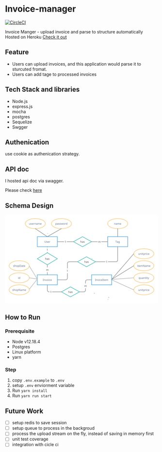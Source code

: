 # Invoice-manager
[![CircleCI](https://circleci.com/gh/qoojung/invoice-manager.svg?style=svg)](https://circleci.com/gh/qoojung/invoice-manager)

Invoice Manger - upload invoice and parse to structure automatically 
Hosted on Heroku [Check it out](https://invoice-management-2021.herokuapp.com/api/v1)
## Feature
- Users can upload invoices, and this application would parse it to sturcuted fromat.
- Users can add tage to processed invoices
## Tech Stack and libraries
- Node.js
- express.js
- mocha
- postgres
- Sequelize
- Swgger

## Authenication
use cookie as authenication strategy. 
## API doc
I hosted api doc via swagger.

Please check [here](https://invoice-management-2021.herokuapp.com/api-docs/)
## Schema Design
![Er model](erdiagram.png)

## How to Run
### Prerequisite
- Node v12.18.4
- Postgres
- Linux platform
- yarn
### Step
1. copy `.env.example` to `.env`
2. setup `.env` enviorment variable
3. Run `yarn install`
4. Run `yarn run start`
## Future Work
- [ ] setup redis to save session
- [ ] setup queue to process in the backgroud
- [ ] process the upload stream on the fly, instead of saving in memory first
- [ ] unit test coverage
- [ ] integration with cicle ci
